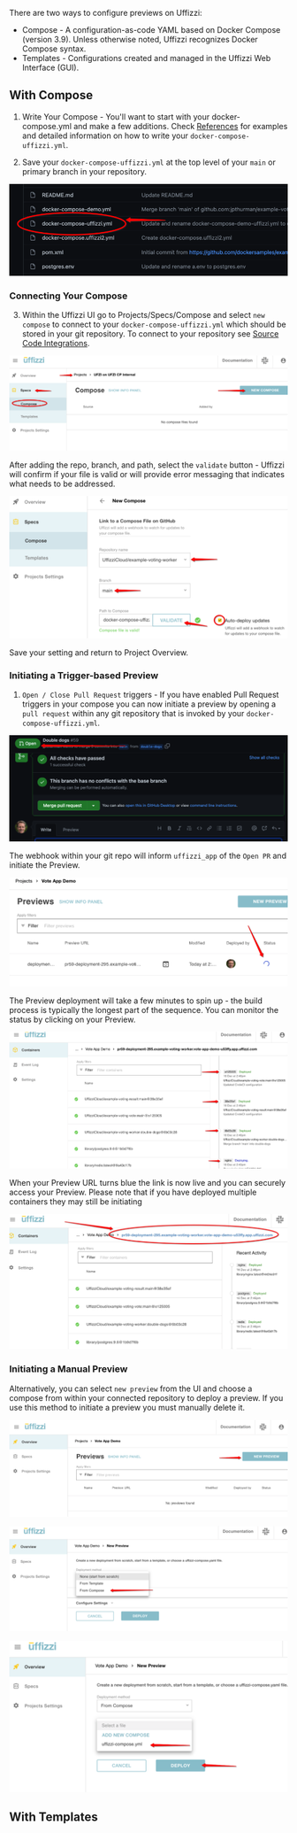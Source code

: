 There are two ways to configure previews on Uffizzi:  

* Compose  - A configuration-as-code YAML based on Docker Compose (version 3.9).
            Unless otherwise noted, Uffizzi recognizes Docker Compose syntax.
* Templates - Configurations created and managed in the Uffizzi Web Interface (GUI).  


## With Compose

1. Write Your Compose - You'll want to start with your docker-compose.yml and make a few additions.  Check [References](https://docs.uffizzi.com/references/compose-spec/) for examples and detailed information on how to write your `docker-compose-uffizzi.yml`.  

2. Save your `docker-compose-uffizzi.yml` at the top level of your `main` or primary branch in your repository.  

![Screenshot](../assets/images/compose-in-git.png)

### Connecting Your Compose

3. Within the Uffizzi UI go to Projects/Specs/Compose and select `new compose` to connect to your `docker-compose-uffizzi.yml` which should be stored in your git repository.  To connect to your repository see [Source Code Integrations](https://docs.uffizzi.com/setup/source-code-integrations/).

![Screenshot](../assets/images/compose-one.png)

After adding the repo, branch, and path, select the `validate` button - Uffizzi will confirm if your file is valid or will provide error messaging that indicates what needs to be addressed.

![Screenshot](../assets/images/add-compose.png)

Save your setting and return to Project Overview.  

### Initiating a Trigger-based Preview

1. `Open / Close Pull Request` triggers - If you have enabled Pull Request triggers in your compose you can now initiate a preview by opening a `pull request` within any git repository that is invoked by your `docker-compose-uffizzi.yml`.

![Screenshot](../assets/images/open-pr.png)

The webhook within your git repo will inform `uffizzi_app` of the `Open PR` and initiate the Preview.


![Screenshot](../assets/images/initiated-preview.png)

The Preview deployment will take a few minutes to spin up - the build process is typically the longest part of the sequence.  You can monitor the status by clicking on your Preview.

![Screenshot](../assets/images/preview-status.png)

When your Preview URL turns blue the link is now live and you can securely access your Preview.  Please note that if you have deployed multiple containers they may still be initiating

![Screenshot](../assets/images/preview-link-live.png)

### Initiating a Manual Preview

Alternatively, you can select `new preview` from the UI and choose a compose from within your connected repository to deploy a preview.  If you use this method to initiate a preview you must manually delete it.

![Screenshot](../assets/images/compose-two.png)

![Screenshot](../assets/images/compose-three.png)

![Screenshot](../assets/images/compose-four.png)

## With Templates
